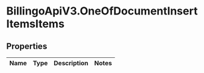 # BillingoApiV3.OneOfDocumentInsertItemsItems

## Properties
Name | Type | Description | Notes
------------ | ------------- | ------------- | -------------
